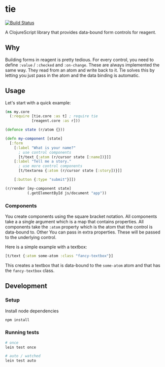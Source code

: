 tie
===

[![Build Status](https://travis-ci.org/dotboris/tie.svg?branch=master)](https://travis-ci.org/dotboris/tie)

A ClojureScript library that provides data-bound form controls for reagent.

Why
---

Building forms in reagent is pretty tedious. For every control, you need to
define `:value` / `:checked` and `:on-change`. These are always implemented the
same way. They read from an atom and write back to it. Tie solves this by
letting you just pass in the atom and the data binding is automatic.

Usage
-----

Let's start with a quick example:

```clojure
(ns my.core
  (:require [tie.core :as t] ; require tie
            [reagent.core :as r]))

(defonce state (r/atom {}))

(defn my-component [state]
  [:form
    [:label "What is your name?"
      ; use control components
      [t/text {:atom (r/cursor state [:name])}]]
    [:label "Tell me a story."
      ; use more control components
      [t/textarea {:atom (r/cursor state [:story])}]]

    [:button {:type "submit"}]])

(r/render [my-component state]
          (.getElementById js/document "app"))
```

### Components

You create components using the square bracket notation. All components take a
a single argument which is a map that contains properties. All components take
the `:atom` property which is the atom that the control is data-bound to. Other
You can pass in extra properties. These will be passed to the underlying
control.

Here is a simple example with a textbox:

```clojure
[t/text {:atom some-atom :class "fancy-textbox"}]
```

This creates a textbox that is data-bound to the `some-atom` atom and that has
the `fancy-textbox` class.

Development
-----------

### Setup

Install node dependencies

```sh
npm install
```

### Running tests

```sh
# once
lein test once

# auto / watched
lein test auto
```
